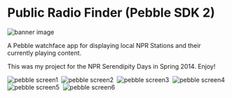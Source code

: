 
Public Radio Finder (Pebble SDK 2)
=================================

![banner image](https://raw.githubusercontent.com/jaredbiehler/NPR-Station-Finder/master/screenshots/banner.png)

A Pebble watchface app for displaying local NPR Stations and their currently playing content.

This was my project for the NPR Serendipity Days in Spring 2014. Enjoy!


![pebble screen1](https://raw.githubusercontent.com/jaredbiehler/NPR-Station-Finder/master/screenshots/pebble-screenshot1.png)&nbsp;
![pebble screen2](https://raw.githubusercontent.com/jaredbiehler/NPR-Station-Finder/master/screenshots/pebble-screenshot2.png)&nbsp;
![pebble screen3](https://raw.githubusercontent.com/jaredbiehler/NPR-Station-Finder/master/screenshots/pebble-screenshot3.png)&nbsp;
![pebble screen4](https://raw.githubusercontent.com/jaredbiehler/NPR-Station-Finder/master/screenshots/pebble-screenshot4.png)&nbsp;
![pebble screen5](https://raw.githubusercontent.com/jaredbiehler/NPR-Station-Finder/master/screenshots/pebble-screenshot5.png)&nbsp;
![pebble screen6](https://raw.githubusercontent.com/jaredbiehler/NPR-Station-Finder/master/screenshots/pebble-screenshot6.png)&nbsp;